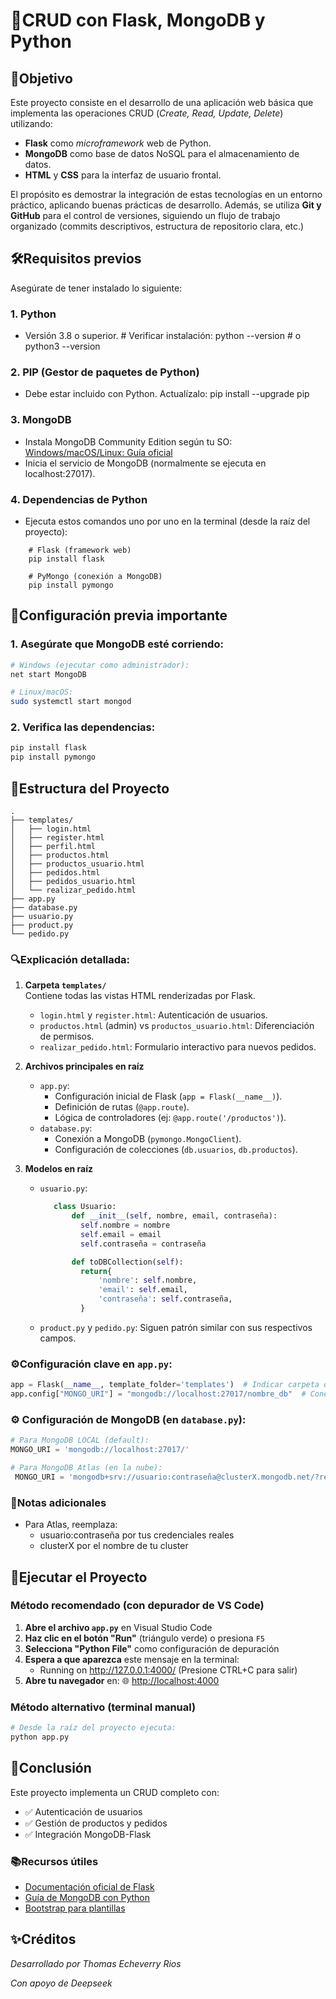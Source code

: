 # 📝CRUD con Flask, MongoDB y Python  

## 🎯Objetivo

Este proyecto consiste en el desarrollo de una aplicación web básica que implementa las operaciones CRUD (*Create, Read, Update, Delete*) utilizando:  
- **Flask** como *microframework* web de Python.
- **MongoDB** como base de datos NoSQL para el almacenamiento de datos.
- **HTML** y **CSS** para la interfaz de usuario frontal.

El propósito es demostrar la integración de estas tecnologías en un entorno práctico, aplicando buenas prácticas de desarrollo. Además, se utiliza **Git y GitHub** para el control de versiones, siguiendo un flujo de trabajo organizado (commits descriptivos, estructura de repositorio clara, etc.)

## 🛠Requisitos previos

Asegúrate de tener instalado lo siguiente:

### 1. Python
- Versión 3.8 o superior.
      # Verificar instalación:
      python --version  # o python3 --version

### 2. PIP (Gestor de paquetes de Python)
- Debe estar incluido con Python. Actualízalo:
      pip install --upgrade pip
  
### 3. MongoDB
- Instala MongoDB Community Edition según tu SO:
[Windows/macOS/Linux: Guía oficial](https://www.mongodb.com/docs/manual/administration/install-community/ "Windows/macOS/Linux: Guía oficial")
- Inicia el servicio de MongoDB (normalmente se ejecuta en localhost:27017).

### 4. Dependencias de Python
- Ejecuta estos comandos uno por uno en la terminal (desde la raíz del proyecto):

```
    # Flask (framework web)
    pip install flask

    # PyMongo (conexión a MongoDB)
    pip install pymongo
```

## 🔧Configuración previa importante
### 1. Asegúrate que MongoDB esté corriendo:

```bash
# Windows (ejecutar como administrador):
net start MongoDB

# Linux/macOS:
sudo systemctl start mongod
```
### 2. Verifica las dependencias:

```bash
pip install flask
pip install pymongo
```
## 📂Estructura del Proyecto

```plaintext
.
├── templates/
│   ├── login.html
│   ├── register.html
│   ├── perfil.html
│   ├── productos.html
│   ├── productos_usuario.html
│   ├── pedidos.html
│   ├── pedidos_usuario.html
│   └── realizar_pedido.html
├── app.py
├── database.py
├── usuario.py
├── product.py
└── pedido.py
```


### 🔍Explicación detallada:

1. **Carpeta `templates/`**  
   Contiene todas las vistas HTML renderizadas por Flask.
   - `login.html` y `register.html`: Autenticación de usuarios.
   - `productos.html` (admin) vs `productos_usuario.html`: Diferenciación de permisos.
   - `realizar_pedido.html`: Formulario interactivo para nuevos pedidos.

2. **Archivos principales en raíz**
   - `app.py`:  
     - Configuración inicial de Flask (`app = Flask(__name__)`).  
     - Definición de rutas (`@app.route`).  
     - Lógica de controladores (ej: `@app.route('/productos')`).  
   - `database.py`:  
     - Conexión a MongoDB (`pymongo.MongoClient`).  
     - Configuración de colecciones (`db.usuarios`, `db.productos`).  

3. **Modelos en raíz**  
   - `usuario.py`:  
     ```python
	    class Usuario:
		    def __init__(self, nombre, email, contraseña):
			  self.nombre = nombre
			  self.email = email
			  self.contraseña = contraseña

		    def toDBCollection(self):
			  return{
				  'nombre': self.nombre,
				  'email': self.email,
				  'contraseña': self.contraseña,
			  }
     ```
   - `product.py` y `pedido.py`: Siguen patrón similar con sus respectivos campos.

### ⚙️Configuración clave en `app.py`:

```python
app = Flask(__name__, template_folder='templates')  # Indicar carpeta de plantillas
app.config["MONGO_URI"] = "mongodb://localhost:27017/nombre_db"  # Conexión a MongoDB
```

### ⚙️ **Configuración de MongoDB** (en `database.py`):
   ```python
   # Para MongoDB LOCAL (default):
   MONGO_URI = 'mongodb://localhost:27017/'
   
   # Para MongoDB Atlas (en la nube):
    MONGO_URI = 'mongodb+srv://usuario:contraseña@clusterX.mongodb.net/?retryWrites=true&w=majority'
```
### 📌Notas adicionales
- Para Atlas, reemplaza:
	- usuario:contraseña por tus credenciales reales
	- clusterX por el nombre de tu cluster

## 🚀Ejecutar el Proyecto

### Método recomendado (con depurador de VS Code)
1. **Abre el archivo `app.py`** en Visual Studio Code
2. **Haz clic en el botón "Run"** (triángulo verde) o presiona `F5`
3. **Selecciona "Python File"** como configuración de depuración
4. **Espera a que aparezca** este mensaje en la terminal:
	- Running on http://127.0.0.1:4000/ (Presione CTRL+C para salir)
5. **Abre tu navegador** en: 🌐 [http://localhost:4000](http://localhost:4000)

### Método alternativo (terminal manual)
```bash
# Desde la raíz del proyecto ejecuta:
python app.py
```

## 🏁Conclusión

Este proyecto implementa un CRUD completo con:
- ✅ Autenticación de usuarios
- ✅ Gestión de productos y pedidos
- ✅ Integración MongoDB-Flask

### 📚Recursos útiles
- [Documentación oficial de Flask](https://flask.palletsprojects.com/)
- [Guía de MongoDB con Python](https://www.mongodb.com/docs/drivers/pymongo/)
- [Bootstrap para plantillas](https://getbootstrap.com/)

## ✨Créditos
*Desarrollado por Thomas Echeverry Rios*

*Con apoyo de Deepseek*



